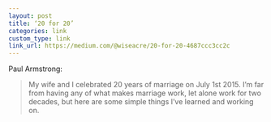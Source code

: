 ```yaml
---
layout: post
title: ‘20 for 20’
categories: link
custom_type: link
link_url: https://medium.com/@wiseacre/20-for-20-4687ccc3cc2c
---
```

Paul Armstrong:

> My wife and I celebrated 20 years of marriage on July 1st 2015. I’m far from having any of what makes marriage work, let alone work for two decades, but here are some simple things I’ve learned and working on.